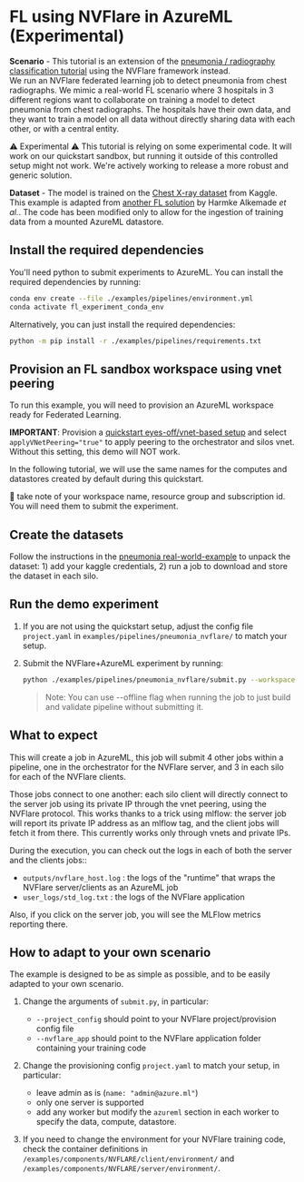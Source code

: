 # FL using NVFlare in AzureML (Experimental)

**Scenario** - This tutorial is an extension of the [pneumonia / radiography classification tutorial](../real-world-examples/pneumonia.md) using the NVFlare framework instead.  
We run an NVFlare federated learning job to detect pneumonia from chest radiographs. We mimic a real-world FL scenario where 3 hospitals in 3 different regions want to collaborate on training a model to detect pneumonia from chest radiographs. The hospitals have their own data, and they want to train a model on all data without directly sharing data with each other, or with a central entity.  

:warning: Experimental :warning: This tutorial is relying on some experimental code. It will work on our quickstart sandbox, but running it outside of this controlled setup might not work. We're actively working to release a more robust and generic solution.

**Dataset** - The model is trained on the [Chest X-ray dataset](https://www.kaggle.com/datasets/paultimothymooney/chest-xray-pneumonia) from Kaggle. This example is adapted from [another FL solution](https://github.com/Azure/medical-imaging/tree/main/federated-learning) by Harmke Alkemade _et al._. The code has been modified only to allow for the ingestion of training data from a mounted AzureML datastore.

## Install the required dependencies

You'll need python to submit experiments to AzureML. You can install the required dependencies by running:

```bash
conda env create --file ./examples/pipelines/environment.yml
conda activate fl_experiment_conda_env
```

Alternatively, you can just install the required dependencies:

```bash
python -m pip install -r ./examples/pipelines/requirements.txt
```

## Provision an FL sandbox workspace using vnet peering

To run this example, you will need to provision an AzureML workspace ready for Federated Learning.

**IMPORTANT**: Provision a [quickstart eyes-off/vnet-based setup](../quickstart.md) and select `applyVNetPeering="true"` to apply peering to the orchestrator and silos vnet. Without this setting, this demo will NOT work.

In the following tutorial, we will use the same names for the computes and datastores created by default during this quickstart.

:notebook: take note of your workspace name, resource group and subscription id. You will need them to submit the experiment.

## Create the datasets

Follow the instructions in the [pneumonia real-world-example](../real-world-examples/pneumonia.md) to unpack the dataset: 1) add your kaggle credentials, 2) run a job to download and store the dataset in each silo.

## Run the demo experiment

1. If you are not using the quickstart setup, adjust the config file `project.yaml` in `examples/pipelines/pneumonia_nvflare/` to match your setup.

2. Submit the NVFlare+AzureML experiment by running:

   ```bash
   python ./examples/pipelines/pneumonia_nvflare/submit.py --workspace_name "<workspace-name>" --resource_group "<resource-group-name>" --subscription_id "<subscription-id>"
   ```

   > Note: You can use --offline flag when running the job to just build and validate pipeline without submitting it.

## What to expect

This will create a job in AzureML, this job will submit 4 other jobs within a pipeline, one in the orchestrator for the NVFlare server, and 3 in each silo for each of the NVFlare clients.

Those jobs connect to one another: each silo client will directly connect to the server job using its private IP through the vnet peering, using the NVFlare protocol. This works thanks to a trick using mlflow: the server job will report its private IP address as an mlflow tag, and the client jobs will fetch it from there. This currently works only through vnets and private IPs.

During the execution, you can check out the logs in each of both the server and the clients jobs::
- `outputs/nvflare_host.log` : the logs of the "runtime" that wraps the NVFlare server/clients as an AzureML job
- `user_logs/std_log.txt` : the logs of the NVFlare application

Also, if you click on the server job, you will see the MLFlow metrics reporting there.

## How to adapt to your own scenario

The example is designed to be as simple as possible, and to be easily adapted to your own scenario.

1. Change the arguments of `submit.py`, in particular:

    - `--project_config` should point to your NVFlare project/provision config file
    - `--nvflare_app` should point to the NVFlare application folder containing your training code

2. Change the provisioning config `project.yaml` to match your setup, in particular:

    - leave admin as is (`name: "admin@azure.ml"`)
    - only one server is supported
    - add any worker but modify the `azureml` section in each worker to specify the data, compute, datastore.

3. If you need to change the environment for your NVFlare training code, check the container definitions in `/examples/components/NVFLARE/client/environment/` and `/examples/components/NVFLARE/server/environment/`.
